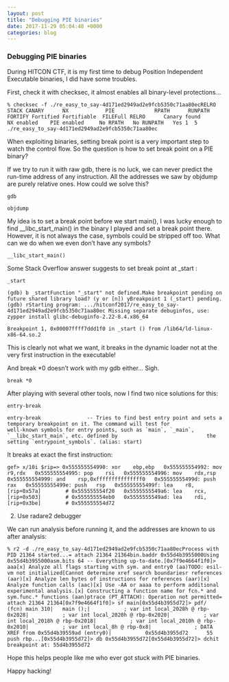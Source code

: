 ```yaml
---
layout: post
title: "Debugging PIE binaries"
date: 2017-11-29 05:04:48 +0000
categories: blog
---
```


### Debugging PIE binaries

During HITCON CTF, it is my first time to debug Position Independent Executable binaries, I did have some troubles.

First, check it with checksec, it almost enables all binary-level protections…

```
% checksec -f ./re_easy_to_say-4d171ed2949ad2e9fcb5350c71aa80ecRELRO           STACK CANARY      NX            PIE             RPATH      RUNPATH FORTIFY Fortified Fortifiable  FILEFull RELRO      Canary found      NX enabled    PIE enabled     No RPATH   No RUNPATH   Yes 1  5 ./re_easy_to_say-4d171ed2949ad2e9fcb5350c71aa80ec
```

When exploiting binaries, setting break point is a very important step to watch the control flow. So the question is how to set break point on a PIE binary?

If we try to run it with raw gdb, there is no luck, we can never predict the run-time address of any instruction. All the addresses we saw by objdump are purely relative ones. How could we solve this?

```
gdb
```

```
objdump
```

My idea is to set a break point before we start main(), I was lucky enough to find __libc_start_main() in the binary I played and set a break point there. However, it is not always the case, symbols could be stripped off too. What can we do when we even don’t have any symbols?

```
__libc_start_main()
```

Some Stack Overflow answer suggests to set break point at _start :

```
_start
```

```
(gdb) b _startFunction "_start" not defined.Make breakpoint pending on future shared library load? (y or [n]) yBreakpoint 1 (_start) pending.(gdb) rStarting program: .../hitconf2017/re_easy_to_say-4d171ed2949ad2e9fcb5350c71aa80ec Missing separate debuginfos, use: zypper install glibc-debuginfo-2.22-8.4.x86_64
```

```
Breakpoint 1, 0x00007ffff7ddd1f0 in _start () from /lib64/ld-linux-x86-64.so.2
```

This is clearly not what we want, it breaks in the dynamic loader not at the very first instruction in the executable!

And break *0 doesn’t work with my gdb either… Sigh.

```
break *0
```

After playing with several other tools, now I find two nice solutions for this:

```
entry-break
```

```
entry-break               -- Tries to find best entry point and sets a temporary breakpoint on it. The command will test for                             well-known symbols for entry points, such as `main`, `_main`, `__libc_start_main`, etc. defined by                             the setting `entrypoint_symbols`. (alias: start)
```

It breaks at exact the first instruction:

```
gef> x/10i $rip=> 0x555555554990: xor    ebp,ebp   0x555555554992: mov    r9,rdx   0x555555554995: pop    rsi   0x555555554996: mov    rdx,rsp   0x555555554999: and    rsp,0xfffffffffffffff0   0x55555555499d: push   rax   0x55555555499e: push   rsp   0x55555555499f: lea    r8,[rip+0x57a]        # 0x555555554f20   0x5555555549a6: lea    rcx,[rip+0x503]        # 0x555555554eb0   0x5555555549ad: lea    rdi,[rip+0x3be]        # 0x555555554d72
```

2. Use radare2 debugger

We can run analysis before running it, and the addresses are known to us after analysis:

```
% r2 -d ./re_easy_to_say-4d171ed2949ad2e9fcb5350c71aa80ecProcess with PID 21364 started...= attach 21364 21364bin.baddr 0x55d4b3955000Using 0x55d4b3955000asm.bits 64 -- Everything up-to-date.[0x7f9e4664f1f0]> aaa[x] Analyze all flags starting with sym. and entry0 (aa)TODO: esil-vm not initialized[Cannot determine xref search boundariesr references (aar)[x] Analyze len bytes of instructions for references (aar)[x] Analyze function calls (aac)[x] Use -AA or aaaa to perform additional experimental analysis.[x] Constructing a function name for fcn.* and sym.func.* functions (aan)ptrace (PT_ATTACH): Operation not permitted= attach 21364 21364[0x7f9e4664f1f0]> sf main[0x55d4b3955d72]> pdf/ (fcn) main 310|   main ();|           ; var int local_2028h @ rbp-0x2028|           ; var int local_2020h @ rbp-0x2020|           ; var int local_2018h @ rbp-0x2018|           ; var int local_2010h @ rbp-0x2010|           ; var int local_8h @ rbp-0x8|              ; DATA XREF from 0x55d4b39559ad (entry0)|           0x55d4b3955d72      55             push rbp...[0x55d4b3955d72]> db 0x55d4b3955d72[0x55d4b3955d72]> dchit breakpoint at: 55d4b3955d72
```

Hope this helps people like me who ever got stuck with PIE binaries.

Happy hacking!